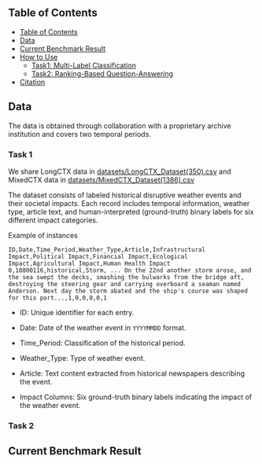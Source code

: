 ## Table of Contents <a name="table_of_contents"></a>

- [Table of Contents](#table_of_contents)
- [Data](#data)
- [Current Benchmark Result](#result)
- [How to Use](#usage)
  - [Task1: Multi-Label Classification](#task_1)
  - [Task2: Ranking-Based Question-Answering](#autatic_metrics)
- [Citation](#citation)

## Data <a name="data"></a>
The data is obtained through collaboration with a proprietary archive institution and covers two temporal periods.
### Task 1
We share LongCTX data in [datasets/LongCTX_Dataset(350).csv](./datasets/LongCTX_Dataset(350).csv) and MixedCTX data in [datasets/MixedCTX_Dataset(1386).csv](./datasets/MixedCTX_Dataset(1386).csv)

The dataset consists of labeled historical disruptive weather events and their societal impacts. Each record includes temporal information, weather type, article text, and human-interpreted (ground-truth) binary labels for six different impact categories.

Example of instances
```csv
ID,Date,Time_Period,Weather_Type,Article,Infrastructural Impact,Political Impact,Financial Impact,Ecological Impact,Agricultural Impact,Human Health Impact
0,18800116,historical,Storm, ... On the 22nd another storm arose, and the sea swept the decks, smashing the bulwarks from the bridge aft, destroying the steering gear and carrying overboard a seaman named Anderson. Next day the storm abated and the ship's course was shaped for this port...,1,0,0,0,0,1
```  
- ID: Unique identifier for each entry.

- Date: Date of the weather event in `YYYYMMDD` format. 
  
- Time_Period: Classification of the historical period.

- Weather_Type: Type of weather event.

- Article: Text content extracted from historical newspapers describing the event.

- Impact Columns: Six ground-truth binary labels indicating the impact of the weather event.


### Task 2



## Current Benchmark Result <a name="result"></a>





